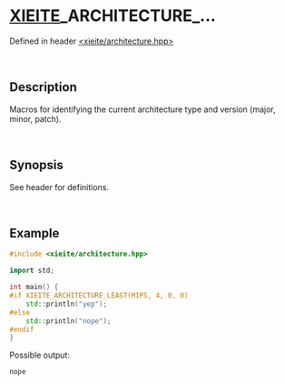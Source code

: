 # [XIEITE](../../macros.md)\_ARCHITECTURE\_...
Defined in header [<xieite/architecture.hpp>](../../../include/xieite/architecture.hpp)

&nbsp;

## Description
Macros for identifying the current architecture type and version (major, minor, patch).

&nbsp;

## Synopsis
See header for definitions.

&nbsp;

## Example
```cpp
#include <xieite/architecture.hpp>

import std;

int main() {
#if XIEITE_ARCHITECTURE_LEAST(MIPS, 4, 0, 0)
    std::println("yep");
#else
    std::println("nope");
#endif
}
```
Possible output:
```
nope
```
